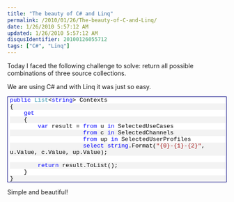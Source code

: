 ```yaml
---
title: "The beauty of C# and Linq"
permalink: /2010/01/26/The-beauty-of-C-and-Linq/
date: 1/26/2010 5:57:12 AM
updated: 1/26/2010 5:57:12 AM
disqusIdentifier: 20100126055712
tags: ["C#", "Linq"]
---
```

Today I faced the following challenge to solve: return all possible combinations of three source collections.

We are using C# and with Linq it was just so easy.
<!-- more -->

<div style="padding-bottom: 0px; margin: 0px; padding-left: 0px; padding-right: 0px; display: inline; float: none; padding-top: 0px" id="scid:9ce6104f-a9aa-4a17-a79f-3a39532ebf7c:4d864d53-59b3-4fa4-abf7-37489ccb240f" class="wlWriterEditableSmartContent"> <div style="border: #000080 1px solid; color: #000; font-family: 'Courier New', Courier, Monospace; font-size: 10pt"> <div style="background: #fff; max-height: 300px; overflow: auto"> <ol style="background: #ffffff; margin: 0; padding: 0 0 0 5px;"> <li><span style="color:#0000ff">public</span> <span style="color:#2b91af">List</span>&lt;<span style="color:#0000ff">string</span>&gt; Contexts</li> <li style="background: #f3f3f3">{</li> <li>&nbsp;&nbsp;&nbsp;&nbsp;<span style="color:#0000ff">get</span></li> <li style="background: #f3f3f3">&nbsp;&nbsp;&nbsp;&nbsp;{</li> <li>&nbsp;&nbsp;&nbsp;&nbsp;&nbsp;&nbsp;&nbsp;&nbsp;<span style="color:#0000ff">var</span> result = <span style="color:#0000ff">from</span> u <span style="color:#0000ff">in</span> SelectedUseCases</li> <li style="background: #f3f3f3">&nbsp;&nbsp;&nbsp;&nbsp;&nbsp;&nbsp;&nbsp;&nbsp;&nbsp;&nbsp;&nbsp;&nbsp;&nbsp;&nbsp;&nbsp;&nbsp;&nbsp;&nbsp;&nbsp;&nbsp;&nbsp;<span style="color:#0000ff">from</span> c <span style="color:#0000ff">in</span> SelectedChannels</li> <li>&nbsp;&nbsp;&nbsp;&nbsp;&nbsp;&nbsp;&nbsp;&nbsp;&nbsp;&nbsp;&nbsp;&nbsp;&nbsp;&nbsp;&nbsp;&nbsp;&nbsp;&nbsp;&nbsp;&nbsp;&nbsp;<span style="color:#0000ff">from</span> up <span style="color:#0000ff">in</span> SelectedUserProfiles</li> <li style="background: #f3f3f3">&nbsp;&nbsp;&nbsp;&nbsp;&nbsp;&nbsp;&nbsp;&nbsp;&nbsp;&nbsp;&nbsp;&nbsp;&nbsp;&nbsp;&nbsp;&nbsp;&nbsp;&nbsp;&nbsp;&nbsp;&nbsp;<span style="color:#0000ff">select</span> <span style="color:#0000ff">string</span>.Format(<span style="color:#a31515">"{0}-{1}-{2}"</span>, u.Value, c.Value, up.Value);</li> <li>&nbsp;</li> <li style="background: #f3f3f3">&nbsp;&nbsp;&nbsp;&nbsp;&nbsp;&nbsp;&nbsp;&nbsp;<span style="color:#0000ff">return</span> result.ToList();</li> <li>&nbsp;&nbsp;&nbsp;&nbsp;}</li> <li style="background: #f3f3f3">}</li> </ol> </div> </div> </div>

Simple and beautiful!
